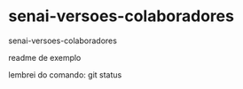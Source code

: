 # senai-versoes-colaboradores
senai-versoes-colaboradores   

readme de exemplo

lembrei do comando: git status